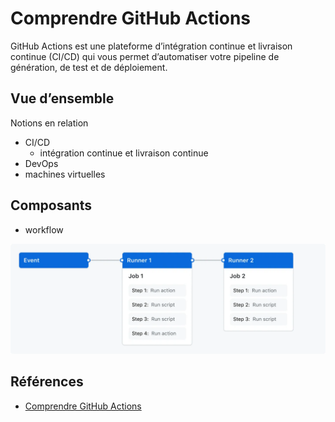 # Comprendre GitHub Actions

GitHub Actions est une plateforme d’intégration continue et livraison continue (CI/CD) qui vous permet d’automatiser votre pipeline de génération, de test et de déploiement.

## Vue d’ensemble

Notions en relation 

- CI/CD
  - intégration continue et livraison continue
- DevOps 
- machines virtuelles

## Composants 

- workflow 

![overview-actions-simple](comprendre-github-actions/overview-actions-simple.webp)


## Références 
- [Comprendre GitHub Actions](https://docs.github.com/fr/actions/learn-github-actions/understanding-github-actions)


